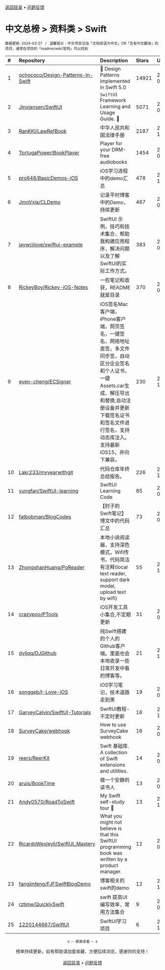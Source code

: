 <a href="https://gitee.com/GrowingGit/GitHub-Chinese-Top-Charts#github中文排行榜">返回目录</a> • <a href="/content/docs/feedback.md">问题反馈</a>

# 中文总榜 > 资料类 > Swift
<sub>数据更新: 2024-03-27&nbsp;&nbsp;&nbsp;/&nbsp;&nbsp;&nbsp;温馨提示：中文项目泛指「文档母语为中文」OR「含有中文翻译」的项目，通常在项目的「readme/wiki/官网」可以找到</sub>

|#|Repository|Description|Stars|Updated|
|:-|:-|:-|:-|:-|
|1|[ochococo/Design-Patterns-In-Swift](https://github.com/ochococo/Design-Patterns-In-Swift)|📖 Design Patterns implemented in Swift 5.0|14921|2024-01-18|
|2|[Jinxiansen/SwiftUI](https://github.com/Jinxiansen/SwiftUI)|`SwiftUI` Framework  Learning and Usage Guide. 🚀 |5071|2024-02-17|
|3|[RanKKI/LawRefBook](https://github.com/RanKKI/LawRefBook)|中华人民共和国法律手册|2187|2023-12-31|
|4|[TortugaPower/BookPlayer](https://github.com/TortugaPower/BookPlayer)|Player for your DRM-free audiobooks|1454|2024-03-25|
|5|[pro648/BasicDemos-iOS](https://github.com/pro648/BasicDemos-iOS)|iOS学习进程中的demo汇总|478|2023-10-04|
|6|[JmoVxia/CLDemo](https://github.com/JmoVxia/CLDemo)|记录平时博客中的Demo，持续更新|467|2024-02-29|
|7|[jaywcjlove/swiftui-example](https://github.com/jaywcjlove/swiftui-example)|SwiftUI 示例，技巧和技术集合，帮助我构建应用程序，解决问题以及了解SwiftUI的实际工作方式。|383|2024-03-17|
|8|[RickeyBoy/Rickey-iOS-Notes](https://github.com/RickeyBoy/Rickey-iOS-Notes)|一些笔记和收获，README 就是目录|370|2024-03-12|
|9|[even-cheng/ECSigner](https://github.com/even-cheng/ECSigner)|iOS签名Mac客户端，iPhone客户端，网页签名，一键签名，网络地址直签，多文件同步签，自动区分企业签名和个人证书，一键Assets.car生成、解压导出和替换,自动注册设备并更新下载签名证书和签名文件进行签名，支持动态库注入。支持最新iOS15，并向下兼容。|230|2023-12-25|
|10|[Lakr233/myyearwithgit](https://github.com/Lakr233/myyearwithgit)|代码仓库年终总结报告。|226|2023-12-24|
|11|[yungfan/SwiftUI-learning](https://github.com/yungfan/SwiftUI-learning)|SwiftUI Learning Code|85|2024-01-19|
|12|[fatbobman/BlogCodes](https://github.com/fatbobman/BlogCodes)|【肘子的Swift笔记】博文中的代码汇总|73|2024-02-26|
|13|[ZhongshanHuang/PoReader](https://github.com/ZhongshanHuang/PoReader)|本地小说阅读器，支持深色模式，Wifi传书，代码简洁有注释(local text reader, support dark modal, upload text by wifi)|55|2023-12-04|
|14|[crazypoo/PTools](https://github.com/crazypoo/PTools)|iOS开发工具小集合,不定期更新|31|2024-03-26|
|15|[dyljqq/DJGithub](https://github.com/dyljqq/DJGithub)|纯Swift搭建的个人的Github客户端。里面也会本地收录一些日常开发中看的博客等。|21|2023-12-16|
|16|[songgeb/I-Love-iOS](https://github.com/songgeb/I-Love-iOS)|iOS学习笔记，技术道路走到黑|19|2024-02-04|
|17|[GarveyCalvin/SwiftUI-Tutorials](https://github.com/GarveyCalvin/SwiftUI-Tutorials)|SwiftUI教程-不定时更新|16|2023-10-16|
|18|[SurveyCake/webhook](https://github.com/SurveyCake/webhook)|How to use SurveyCake webhook|16|2024-01-23|
|19|[reers/ReerKit](https://github.com/reers/ReerKit)|Swift 基础库. A collection of Swift extensions and utilities.|14|2024-03-14|
|20|[aruis/BookTime](https://github.com/aruis/BookTime)|做一个安静的读书人|13|2024-01-05|
|21|[Andy0570/RoadToSwift](https://github.com/Andy0570/RoadToSwift)|My Swift self-study tour 🤪 |13|2023-11-08|
|22|[RicardoWesleyli/SwiftUI_Mastery](https://github.com/RicardoWesleyli/SwiftUI_Mastery)|What you might not believe is that this SwiftUI programming book was written by a product manager.|12|2024-02-16|
|23|[fangjinfeng/FJFSwiftBlogDemo](https://github.com/fangjinfeng/FJFSwiftBlogDemo)|博客相关的swift的demo|12|2023-11-22|
|24|[rztime/QuicklySwift](https://github.com/rztime/QuicklySwift)|swift 提高UI编写效率，常用方法集合|9|2024-02-20|
|25|[1220144667/SwiftUI](https://github.com/1220144667/SwiftUI)|SwiftUI学习项目|6|2023-11-16|

<div align="center">
    <p><sub>↓ -- 感谢读者 -- ↓</sub></p>
    榜单持续更新，如有帮助请加星收藏，方便后续浏览，感谢你的支持！
</div>

<br/>

<div align="center"><a href="https://gitee.com/GrowingGit/GitHub-Chinese-Top-Charts#github中文排行榜">返回目录</a> • <a href="/content/docs/feedback.md">问题反馈</a></div>
